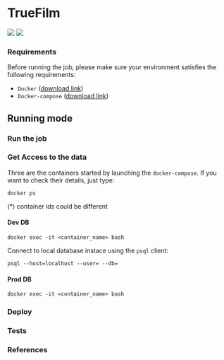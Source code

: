# TrueFilm

<p align="left">
        <img src="https://img.shields.io/github/v/tag/AleNegrini/TrueFilm"/>
        <img src="https://img.shields.io/github/workflow/status/AleNegrini/TrueFilm/cicd_truefilm"/>
</p>

### Requirements

Before running the job, please make sure your environment satisfies the following requirements:

- `Docker` ([download link](http://github.com))
- `Docker-compose` ([download link](http://github.com))

## Running mode

### Run the job

### Get Access to the data

Three are the containers started by launching the `docker-compose`.
If you want to check their details, just type:
```
docker ps
```

(*) container ids could be different 

#### Dev DB
```
docker exec -it <container_name> bash
```

Connect to local database instace using the `psql` client:
```
psql --host=localhost --user= --db=
```

#### Prod DB

```
docker exec -it <container_name> bash
```



### Deploy

### Tests

### References
